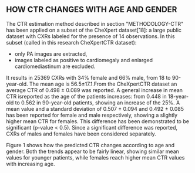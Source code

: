 ## HOW CTR CHANGES WITH AGE AND GENDER 
The CTR estimation method described in section "METHODOLOGY-CTR" has been applied on a subset of the CheXpert dataset[18]: a large public dataset with CXRs labeled for the presence of 14 observations. 
In this subset (called in this research CheXpertCTR dataset):

  - only PA images are extracted,
  - images labeled as positive to cardiomegaly and enlarged
  cardiomediastinum are excluded.

It results in 25369 CXRs with 34% female and 66% male, from 18 to 90-year-old. The mean age is 56.5±17.1.From the CheXpertCTR dataset an average CTR of 0.498 ± 0.089 was reported. 
A general increase in mean CTR isreported as the age of the patients increases: from 0.448 in 18-year-old to 0.562 in 90-year-old patients, showing an increase of the 25%. 
A mean value and a standard deviation of 0.507 ± 0.094 and 0.492 ± 0.085 has been reported for female and male respectively, showing a slightly higher mean CTR for females. 
This difference has been demonstrated to be significant (p-value < 0.5). Since a significant difference was reported, CXRs of males and females have been considered separately. 

Figure 1 shows how the predicted CTR changes according to age and gender. Both the trends appear to be fairly linear, showing similar mean values for younger patients, while females reach higher mean CTR values with increasing
age.
